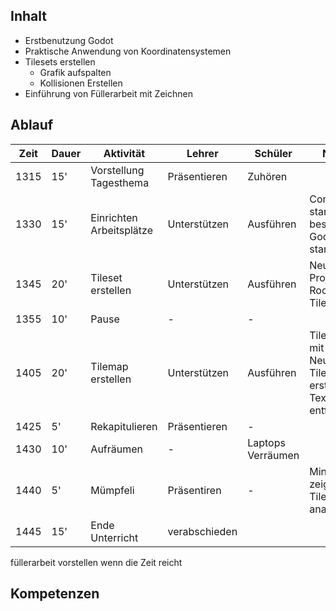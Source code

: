 ## Inhalt
- Erstbenutzung Godot
- Praktische Anwendung von Koordinatensystemen
- Tilesets erstellen
	- Grafik aufspalten
	- Kollisionen Erstellen
- Einführung von Füllerarbeit mit Zeichnen

## Ablauf

| Zeit | Dauer | Aktivität                | Lehrer        | Schüler           | Notizen                                                              |
| ---- | ----- | ------------------------ | ------------- | ----------------- | -------------------------------------------------------------------- |
| 1315 | 15'   | Vorstellung Tagesthema   | Präsentieren  | Zuhören           |                                                                      |
| 1330 | 15'   | Einrichten Arbeitsplätze | Unterstützen  | Ausführen         | Computer starten, Stick bespielen,<br>Godot starten                  |
| 1345 | 20'   | Tileset erstellen        | Unterstützen  | Ausführen         | Neues Projekt, 2D Root, Neues Tileset                                |
| 1355 | 10'   | Pause                    | -             | -                 |                                                                      |
| 1405 | 20'   | Tilemap erstellen        | Unterstützen  | Ausführen         | TilemapLayer mit dem Neuen Tileset erstellen, Texturfilter entfernen |
| 1425 | 5'    | Rekapitulieren           | Präsentieren  | -                 |                                                                      |
| 1430 | 10'   | Aufräumen                | -             | Laptops Verräumen |                                                                      |
| 1440 | 5'    | Mümpfeli                 | Präsentiren   | -                 | Minecraft zeigen, Tileset analogie                                   |
| 1445 | 15'   | Ende Unterricht          | verabschieden |                   |                                                                      |
füllerarbeit vorstellen wenn die Zeit reicht
## Kompetenzen